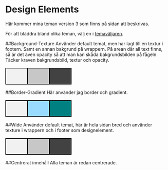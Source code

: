 Design Elements
==============================================

Här kommer mina teman version 3 som finns på sidan att beskrivas.

För att bläddra bland olika teman, välj en i [temaväljaren](theme-selector).

##Background-Texture
Använder default temat, men har lagt till en textur i footern. Samt en annan bakgrund på wrappern. På arean där all text finns, så är det även opacity så att man kan skåda bakgrundsbilden på fågeln.
Täcker kraven bakgrundsbild, textur och opacity.

<table>
    <tr>
        <td style="background-color: #f1f1f1; height: 50px; width: 50px; border: 2px solid black;" title="#f1f1f1"></td>
        <td style="background-color: #c7c7c7; height: 50px; width: 50px; border: 2px solid black;" title="#c7c7c7"></td>
        <td style="background-color: #424242; height: 50px; width: 50px; border: 2px solid black;" title="#424242"></td>
    </tr>
</table>

##Border-Gradient
Här använder jag border och gradient.

<table>
    <tr>
        <td style="background-color: #f1f1f1; height: 50px; width: 50px; border: 2px solid black;" title="#f1f1f1"></td>
        <td style="background-color: #99DAFF; height: 50px; width: 50px; border: 2px solid black;" title="#99DAFF"></td>
        <td style="background-color: #008080; height: 50px; width: 50px; border: 2px solid black;" title="#008080"></td>
    </tr>
</table>

##Wide
Använder default temat, här är hela sidan bred och använder texture i wrappern och i footer som designelement.

<table>
    <tr>
        <td style="background-color: #f1f1f1; height: 50px; width: 50px; border: 2px solid black;" title="#f1f1f1"></td>
        <td style="background-color: #c7c7c7; height: 50px; width: 50px; border: 2px solid black;" title="#c7c7c7"></td>
        <td style="background-color: #424242; height: 50px; width: 50px; border: 2px solid black;" title="#424242"></td>
    </tr>
</table>

##Centrerat innehåll
Alla teman är redan centrerade.
